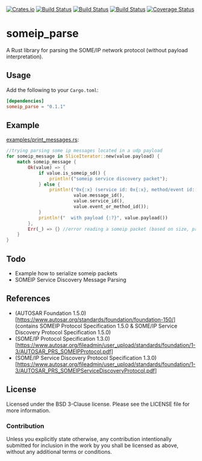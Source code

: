 [![Crates.io](https://img.shields.io/crates/v/someip_parse.svg)](https://crates.io/crates/someip_parse)
[![Build Status](https://ci.appveyor.com/api/projects/status/github/JulianSchmid/someip-parse-rs?branch=master&svg=true)](https://ci.appveyor.com/project/JulianSchmid/someip-parse-rs/branch/master)
[![Build Status](https://gitlab.com/julian.schmid/someip-parse-rs/badges/master/build.svg)](https://gitlab.com/julian.schmid/someip-parse-rs/commits/master)
[![Build Status](https://travis-ci.org/JulianSchmid/someip-parse-rs.svg?branch=master)](https://travis-ci.org/JulianSchmid/someip-parse-rs)
[![Coverage Status](https://codecov.io/gh/JulianSchmid/someip-parse-rs/branch/master/graph/badge.svg)](https://codecov.io/gh/JulianSchmid/someip-parse-rs)

# someip_parse

A Rust library for parsing the SOME/IP network protocol (without payload interpretation).

## Usage

Add the following to your `Cargo.toml`:

```toml
[dependencies]
someip_parse = "0.1.1"
```

## Example
[examples/print_messages.rs](examples/print_messages.rs):
```rust
//trying parsing some ip messages located in a udp payload
for someip_message in SliceIterator::new(value.payload) {
    match someip_message {
        Ok(value) => {
            if value.is_someip_sd() {
                println!("someip service discovery packet");
            } else {
                println!("0x{:x} (service id: 0x{:x}, method/event id: 0x{:x})",
                         value.message_id(),
                         value.service_id(),
                         value.event_or_method_id());
            }
            println!("  with payload {:?}", value.payload())
        },
        Err(_) => {} //error reading a someip packet (based on size, protocol version value or message type value)
    }
}
```

## Todo
* Example how to serialize someip packets
* SOMEIP Service Discovery Message Parsing

## References
* (AUTOSAR Foundation 1.5.0)[https://www.autosar.org/standards/foundation/foundation-150/] \(contains SOMEIP Protocol Specification 1.5.0 & SOME/IP Service Discovery Protocol Specification 1.5.0\)
* (SOME/IP Protocol Specification 1.3.0)[https://www.autosar.org/fileadmin/user_upload/standards/foundation/1-3/AUTOSAR_PRS_SOMEIPProtocol.pdf]
* (SOME/IP Service Discovery Protocol Specification 1.3.0)[https://www.autosar.org/fileadmin/user_upload/standards/foundation/1-3/AUTOSAR_PRS_SOMEIPServiceDiscoveryProtocol.pdf]

## License
Licensed under the BSD 3-Clause license. Please see the LICENSE file for more information.

### Contribution
Unless you explicitly state otherwise, any contribution intentionally submitted for inclusion in the work by you shall be licensed as above, without any additional terms or conditions.
